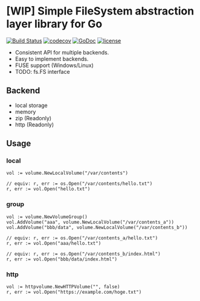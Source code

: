 # [WIP] Simple FileSystem abstraction layer library for Go

[![Build Status](https://github.com/binzume/cfs/actions/workflows/test.yaml/badge.svg)](https://github.com/binzume/cfs/actions)
[![codecov](https://codecov.io/gh/binzume/cfs/branch/master/graph/badge.svg)](https://codecov.io/gh/binzume/cfs)
[![GoDoc](https://godoc.org/github.com/binzume/cfs?status.svg)](https://godoc.org/github.com/binzume/cfs)
[![license](https://img.shields.io/badge/license-MIT-4183c4.svg)](https://github.com/binzume/cfs/blob/master/LICENSE)

- Consistent API for multiple backends.
- Easy to implement backends.
- FUSE support (Windows/Linux)
- TODO: fs.FS interface

## Backend

- local storage
- memory
- zip (Readonly)
- http (Readonly)

## Usage

### local

```golang
vol := volume.NewLocalVolume("/var/contents")

// equiv: r, err := os.Open("/var/contents/hello.txt")
r, err := vol.Open("hello.txt")
```

### group

```golang
vol := volume.NewVolumeGroup()
vol.AddVolume("aaa", volume.NewLocalVolume("/var/contents_a"))
vol.AddVolume("bbb/data", volume.NewLocalVolume("/var/contents_b"))

// equiv: r, err := os.Open("/var/contents_a/hello.txt")
r, err := vol.Open("aaa/hello.txt")

// equiv: r, err := os.Open("/var/contents_b/index.html")
r, err := vol.Open("bbb/data/index.html")
```

### http

```golang
vol := httpvolume.NewHTTPVolume("", false)
r, err := vol.Open("https://example.com/hoge.txt")
```
